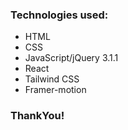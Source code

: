 

### Technologies used:
* HTML
* CSS
* JavaScript/jQuery 3.1.1
* React
* Tailwind CSS
* Framer-motion

### ThankYou!
